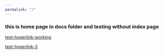```yaml
---
permalink: "/"
---
```


### this is home page in docs folder and testing without index page
[test-hyperlink-working](test.html)<br>

[test-hyperlink-3](test)<br>
